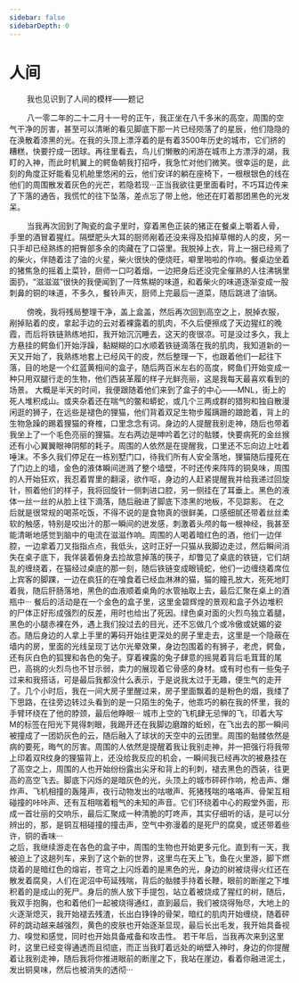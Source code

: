 ```yaml
---
sidebar: false
sidebarDepth: 0
---
```

# 人间

&nbsp;&nbsp;&nbsp;&nbsp;&nbsp;&nbsp;&nbsp;&nbsp;我也见识到了人间的模样——题记

&nbsp;&nbsp;&nbsp;&nbsp;&nbsp;&nbsp;&nbsp;&nbsp;八一零二年的二十二月十一号的正午，我正坐在八千多米的高空，周围的空气干净的厉害，甚至可以清晰的看见脚底下那一片已经陨落了的星辰，他们隐隐的在涣散着漆黑的光。在我的头顶上漂浮着的是有着3500年历史的城市，它们挤的糟糕，快要拧成一团球。再往里看去，鸟儿们懒散的闲游在城市上方漂浮的湖，我盯的入神，而此时机翼上的鳄鱼朝我打招呼，我急忙对他们微笑。很幸运的是，此刻的角度正好能看见机舱里悠闲的云，他们安详的躺在座椅下，一根根银色的线在他们的周围散发着灰色的光芒，若隐若现···正当我欲往更里面看时，不巧耳边传来了下落的通告，我慌忙的往下坠落，差点忘了带上他，他还在盯着那团黑色的光发呆。

&nbsp;&nbsp;&nbsp;&nbsp;&nbsp;&nbsp;&nbsp;&nbsp;当我再次回到了陶瓷的盒子里时，穿着黑色正装的猪正在餐桌上嚼着人骨，手里的酒冒着猩红。隔壁肥头大耳的厨师剐着还没来得及掐掉草帽的人的皮，另一只手却已经熟练的把臀部多余的肉藏在了口袋里。我脱掉上衣，背上一捆已经焉了的柴火，伴随着注了油的火星，柴火很快的便烧旺，噼里啪啦的作响。餐桌边坐着的猪焦急的摇着上菜铃，厨师一口叼着烟，一边把身后还没完全催熟的人往沸锅里面扔，“滋滋滋”很快的我便闻到了一阵焦糊的味道，和着柴火的味道逐渐变成一股刺鼻的铜的味道，不多久，餐铃声灭，厨师上完最后一道菜，随后跳进了油锅。

&nbsp;&nbsp;&nbsp;&nbsp;&nbsp;&nbsp;&nbsp;&nbsp;傍晚，我将残局整理干净，盖上盒盖，然后再次回到高空之上，脱掉衣服，剐掉贴着的皮，拿起手边的云对着裸露着的肌肉，不久后便擦成了天边猩红的晚霞，而后将铁链熟练地扣，我开始沉沉睡去，这天的夜很凉。可是没过多久，我上方悬挂的鳄鱼们开始浮躁，黏糊糊的口水顺着铁链滴落在我的肌肉，我知道新的一天又开始了，我熟练地套上已经风干的皮，然后整理一下，也跟着他们一起往下落，目的地是一个红蓝黄相间的盒子，随后两百米左右的高度，鳄鱼们开始变成一种只用双腿行走的生物，他们西装革履的样子光鲜亮丽，这是我每天最喜欢看到的场景。
大概是半天的时间，我便跟随着他们来到了盒子的中心——MNL，街上的死人堆积成山。或夹杂着还在喘气的鳖和蟒蛇，或几个三两成群的猎狗和独自散漫闲逛的狮子，在远些是褪色的狸猫，他们背着双足生物步履蹒跚的踉跄着，背上的生物急躁的踢着狸猫的脊椎，口里念念有词。身边的人提醒我别走神，随后也带着我坐上了一个毛色亮丽的狸猫。左右两边是呻吟着乞讨的骷髅，快要病死的金丝猴还有小心翼翼眼神阴郁的耗子。周围的人依然是在提醒我，口里还不忘向边上吐着唾沫。不多久我们停足在一栋别墅门口，待我们所有人安全落地，狸猫随后撞死在了门边上的墙，金色的液体瞬间迸溅了整个墙壁，不时还传来阵阵的铜臭味，周围的人开始狂欢，我忍着胃里的翻滚，欲作呕，身边的人赶紧提醒我并给我递过回旋针，照着他们的样子，我将回旋针一侧刺进口腔，另一侧挂在了耳垂上。黑色的液体一丝一丝的从脸上往下滴落，随后融进了脚底下漆黑的地板，不见踪影。
在之后就是很常规的喝茶吃饭，不得不说的是食物真的很鲜美，口感细腻还带着丝丝柔软的触感，特别是咬出汁的那一瞬间的迸发感，刺激着头颅的每一根神经，我甚至能清晰地感觉到脑中的电流在滋滋作响。周围的人喝着暗红色的酒，他们一边佯腔，一边拿着刀叉指指点点，我低头，这时正好一只猫从我脚边走过，然后瞬间消失在桌子底下，我佯装着俯身去捡故意掉落的筷子，却瞥见了桌底的铁链，它们胡乱的缠绕着，在猫经过桌底的那一刻，随后铁链变成眼镜蛇，他们一边缠绕着席位上宾客的脚踝，一边在疯狂的在喰食着已经血淋淋的猫，猫的瞳孔放大，死死地盯着我，随后肝肠落地，黑色的血液顺着桌角的水管抽取上去，最后汇聚在桌上的酒瓶中···
餐后的活动是在一个金色的盒子里，这里金碧辉煌的景观和盒子外边堆积的尸体正好形成强烈的反差，用时也给出了死因。绿色桌对面的火烈鸟独立着腿，黑色的小腿赤裸在外，遇上我们投过去的目光，还不忘做几个或冷傲或妩媚的姿态。随后身边的人拿上手里的筹码开始往更深处的房子里走去，这里是一个隐蔽在墙内的房，里面的光线呈现丁达尔光晕效果，身边包围着的有狮子，老虎，鳄鱼，还有灰白色的狐狸和各色的兔子。穿着裸露的兔子肆意的摇晃着背后毛茸茸的尾巴，高挑的火烈鸟也不甘示弱，卖力的展现着它骨感的身材。或有时也有一些兔子过来和我搭话，可是最后我都没什么表示，于是说我太过于无趣，便生气的走开了。几个小时后，我在一间大房子里醒过来，房子里面飘着的是粉色的烟，我缕了下思路，在往旁边转过头看到的是一只陌生的兔子，他乖巧的躺在我的怀里，我的手臂环绕在了他的脖颈，最后他睁眼···
城市上空的飞机肆无忌惮的飞，印着大写M的标签在阳光下晃得刺眼，我踢开还在我脚边磨蹭的蚯蚓，在飞出去的那一瞬间被撞成了一团奶灰色的云，随后融入了球状的天空中的云团里。周围的骷髅依然是病的要死，晦气的厉害。周围的人依然是提醒着我让我别走神，并一把强行将我带上印着双R纹身的狸猫背上，还没给我反应的机会，一瞬间我已经再次的被悬挂在了高空之上，周围的人也开始纷纷露出尖牙和背上的利刺，褪去黑色的西装，往更高的高空飞去。脚底下闪烁的是暗灰色的光，头顶上的城市砰砰作响，枪击声、爆炸声、飞机相撞的轰隆声，夜行动物发出的咕嗷声、死猪残喘的咯咯声、骨架互相碰撞的咔咔声、还有互相喘着粗气的未知的声音。它们环绕着中心的殿堂外面，形成一首壮丽的交响乐，最后汇聚成一种清脆的叮咚声，其实仔细听的话，是可以分辨出的，那，是铜互相碰撞的撞击声，空气中弥漫着的是死尸的腐臭，或还带着些许，铜的香味···    
之后，我继续游走在各色的盒子中，周围的生物也开始更多元化。直到有一天，我被迫上了这趟列车，来到了这个新的世界，这里鸟在天上飞，鱼在火里游，脚下燃烧着的是暗红色的熔岩，苍穹之上闪烁着的是黑色的光，身边的树被烧得火红还在散发着腐臭，人们在泥沼中苟延残喘，背后的骷髅手持着长鞭，眼前的断崖之下堆积着的是成山的死尸。身后的旅人放下手提包，站立着被烧成了猩红的树，随后，我双手抱胸，也和着他们一起被烧得通红，直到最后，我们被烧得殆尽，大地上的火逐渐熄灭，我开始褪去残渣，长出白铮铮的骨架，暗红的肌肉开始缠绕，随着砰砰的跳动越来越强烈，黄色的皮肤也开始逐渐显现，最后长出毛发，我开始具备视力、嗅觉和感觉，同时也开始具备戒备和攻击性。
若干年后，当我再次来到这里时，这里已经变得通透而且彻底，而正当我盯着远处的峭壁入神时，身边的你提醒着让我别走神，随后我将你推进眼前的断崖之下，我站在崖边，看着你融进泥土，发出铜臭味，然后也被消失的透彻···